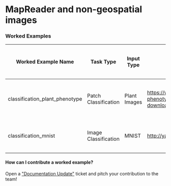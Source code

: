 # MapReader and non-geospatial images

### Worked Examples

| Worked Example Name | Task Type | Input Type | Link to Input Data | Brief Description of What Notebook Does | Output Type | Created By | Model | Paper |
| ------------- | ------------- | ------------- | ------------- | ------------- | ------------- | ------------- | ------------- | ------------- | 
| classification_plant_phenotype | Patch Classification | Plant Images | https://www.plant-phenotyping.org/datasets-download | Fine-tune PyTorch CV classifiers on plant patches in images  | MapReader patch classifications in csv format | Evangeline Corcoran, Kasra Hosseini  | TBC  | TBC | 
| classification_mnist  | Image Classification | MNIST  | http://yann.lecun.com/exdb/mnist/ | train/fine-tune PyTorch CV classifiers on MNIST | MapReader whole image classifications in csv format  | Kasra Hosseini  | None  | (no paper)  | 

#### How can I contribute a worked example?

Open a ["Documentation Update"](https://github.com/Living-with-machines/MapReader/issues/new?assignees=&labels=documentation&projects=&template=documentation_update.md&title=) ticket and pitch your contribution to the team!
